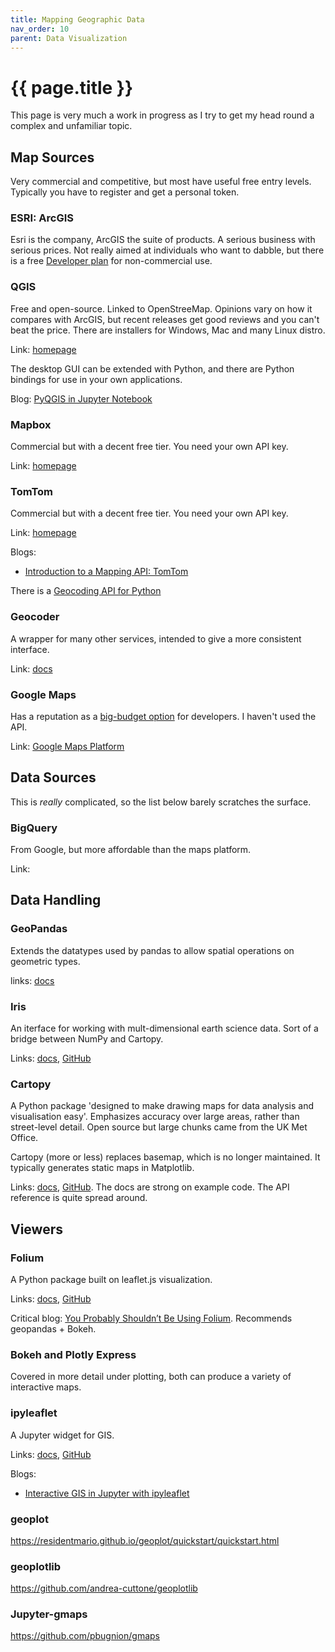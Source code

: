 ```yaml
---
title: Mapping Geographic Data
nav_order: 10
parent: Data Visualization
---
```


# {{ page.title }}

This page is very much a work in progress as I try to get my head round a complex and unfamiliar topic.

## Map Sources

Very commercial and competitive, but most have useful free entry levels. Typically you have to register and get a personal token.

### ESRI: ArcGIS

Esri is the company, ArcGIS the suite of products. A serious business with serious prices. Not really aimed at individuals who want to dabble, but there is a free [Developer plan](https://developers.arcgis.com/pricing/) for non-commercial use.

### QGIS

Free and open-source. Linked to OpenStreeMap. Opinions vary on how it compares with ArcGIS, but recent releases get good reviews and you can't beat the price. There are installers for Windows, Mac and many Linux distro.

Link: [homepage](https://qgis.org/en/site/index.html)

The desktop GUI can be extended with Python, and there are Python bindings for use in your own applications.

Blog: [PyQGIS in Jupyter Notebook](https://lerryws.xyz/posts/PyQGIS-in-Jupyter-Notebook)

### Mapbox

Commercial but with a decent free tier. You need your own API key.

Link: [homepage](https://www.mapbox.com/)

### TomTom

Commercial but with a decent free tier. You need your own API key.

Link: [homepage](https://developer.tomtom.com/)

Blogs:
- [Introduction to a Mapping API: TomTom](https://blog.goodaudience.com/python-tomtom-api-7c16d9fd7605)

There is a [Geocoding API for Python](https://geocoder.readthedocs.io/providers/TomTom.html)

### Geocoder

A wrapper for many other services, intended to give a more consistent interface.

Link: [docs](https://geocoder.readthedocs.io/index.html)

### Google Maps

Has a reputation as a [big-budget option](https://hackingandslacking.com/geographical-data-visualization-with-mapbox-6ef564ebc51e) for developers. I haven't used the API.

Link: [Google Maps Platform](https://cloud.google.com/maps-platform/)

## Data Sources

This is *really* complicated, so the list below barely scratches the surface.

### BigQuery

From Google, but more affordable than the maps platform.

Link: [](https://cloud.google.com/bigquery/)

## Data Handling

### GeoPandas

Extends the datatypes used by pandas to allow spatial operations on geometric types.

links: [docs](http://geopandas.org/)

### Iris

An iterface for working with mult-dimensional earth science data. Sort of a bridge between NumPy and Cartopy.

Links: [docs](https://scitools.org.uk/iris/docs/latest/index.html), [GitHub](https://github.com/SciTools/iris)

### Cartopy

A Python package 'designed to make drawing maps for data analysis and visualisation easy'. Emphasizes accuracy over large areas, rather than street-level detail. Open source but large chunks came from the UK Met Office.

Cartopy (more or less) replaces basemap, which is no longer maintained. It typically generates static maps in Matplotlib.

Links: [docs](https://scitools.org.uk/cartopy/docs/latest/), [GitHub](https://github.com/SciTools/cartopy). The docs are strong on example code. The API reference is quite spread around.

## Viewers

### Folium

A Python package built on leaflet.js visualization.

Links: [docs](https://python-visualization.github.io/folium/), [GitHub](https://github.com/python-visualization/folium)

Critical blog: [You Probably Shouldn’t Be Using Folium](https://medium.com/@cjriggio3/you-probably-shouldnt-be-using-folium-94913e16797a). Recommends geopandas + Bokeh.

### Bokeh and Plotly Express

Covered in more detail under plotting, both can produce a variety of interactive maps.

### ipyleaflet

A Jupyter widget for GIS.

Links: [docs](https://ipyleaflet.readthedocs.io/en/latest/), [GitHub](https://github.com/jupyter-widgets/ipyleaflet)

Blogs:
- [Interactive GIS in Jupyter with ipyleaflet](https://blog.jupyter.org/interactive-gis-in-jupyter-with-ipyleaflet-52f9657fa7a)

### geoplot

https://residentmario.github.io/geoplot/quickstart/quickstart.html

### geoplotlib

https://github.com/andrea-cuttone/geoplotlib

### Jupyter-gmaps

https://github.com/pbugnion/gmaps
